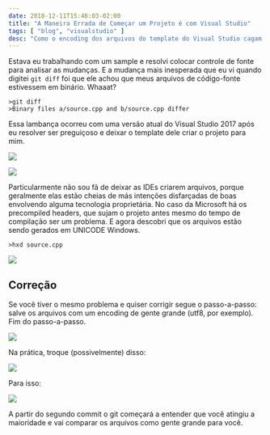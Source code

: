 ```yaml
---
date: 2018-12-11T15:46:03-02:00
title: "A Maneira Errada de Começar um Projeto é com Visual Studio"
tags: [ "blog", "visualstudio" ]
desc: "Como o encoding dos arquivos do template do Visual Studio cagam o próprio controle de fonte que a Microsoft recomenda."
---
```

Estava eu trabalhando com um sample e resolvi colocar controle de fonte para analisar as mudanças. E a mudança mais inesperada que eu vi quando digitei `git diff` foi que ele achou que meus arquivos de código-fonte estivessem em binário. Whaaat?

```
>git diff
>Binary files a/source.cpp and b/source.cpp differ
```

Essa lambança ocorreu com uma versão atual do Visual Studio 2017 após eu resolver ser preguiçoso e deixar o template dele criar o projeto para mim.

![](/images/P7qCAHy.png)

![](/images/byVVnv2.png)

Particularmente não sou fã de deixar as IDEs criarem arquivos, porque geralmente elas estão cheias de más intenções disfarçadas de boas envolvendo alguma tecnologia proprietária. No caso da Microsoft há os precompiled headers, que sujam o projeto antes mesmo do tempo de compilação ser um problema. E agora descobri que os arquivos estão sendo gerados em UNICODE Windows.

```
>hxd source.cpp
```

![](/images/lXl446e.png)

## Correção

Se você tiver o mesmo problema e quiser corrigir segue o passo-a-passo: salve os arquivos com um encoding de gente grande (utf8, por exemplo). Fim do passo-a-passo.

![](/images/Sp5ZU0F.png)

Na prática, troque (possivelmente) disso:

![](/images/yh7U0Up.png)

Para isso:

![](/images/brifIMi.png)

A partir do segundo commit o git começará a entender que você atingiu a maioridade e vai comparar os arquivos como gente grande para você.


